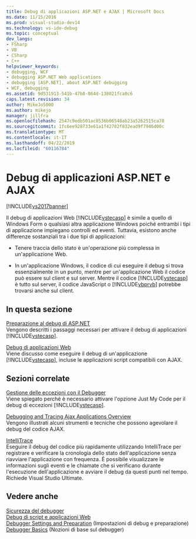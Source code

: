 ```yaml
---
title: Debug di applicazioni ASP.NET e AJAX | Microsoft Docs
ms.date: 11/15/2016
ms.prod: visual-studio-dev14
ms.technology: vs-ide-debug
ms.topic: conceptual
dev_langs:
- FSharp
- VB
- CSharp
- C++
helpviewer_keywords:
- debugging, WCF
- debugging ASP.NET Web applications
- debugging [ASP.NET], about ASP.NET debugging
- WCF, debugging
ms.assetid: 9d531913-541b-47b8-864d-138021fca0c6
caps.latest.revision: 34
author: MikeJo5000
ms.author: mikejo
manager: jillfra
ms.openlocfilehash: 2547c9edb501ac8536b06548ab23a5262515ca78
ms.sourcegitcommit: 1fc6ee928733e61a1f42782f832ead9f7946d00c
ms.translationtype: MT
ms.contentlocale: it-IT
ms.lasthandoff: 04/22/2019
ms.locfileid: "60116784"
---
```

# <a name="debugging-aspnet-and-ajax-applications"></a>Debug di applicazioni ASP.NET e AJAX
[!INCLUDE[vs2017banner](../includes/vs2017banner.md)]

Il debug di applicazioni Web [!INCLUDE[vstecasp](../includes/vstecasp-md.md)] è simile a quello di Windows Form o qualsiasi altra applicazione Windows poiché entrambi i tipi di applicazione impiegano controlli ed eventi. Tuttavia, esistono anche differenze sostanziali tra i due tipi di applicazioni:  
  
- Tenere traccia dello stato è un'operazione più complessa in un'applicazione Web.  
  
- In un'applicazione Windows, il codice di cui eseguire il debug si trova essenzialmente in un punto, mentre per un'applicazione Web il codice può essere sul client e sul server. Mentre il codice [!INCLUDE[vstecasp](../includes/vstecasp-md.md)] è tutto sul server, il codice JavaScript o [!INCLUDE[vbprvb](../includes/vbprvb-md.md)] potrebbe trovarsi anche sul client.  
  
## <a name="in-this-section"></a>In questa sezione  
 [Preparazione al debug di ASP.NET](../debugger/preparing-to-debug-aspnet.md)  
 Vengono descritti i passaggi necessari per attivare il debug di applicazioni [!INCLUDE[vstecasp](../includes/vstecasp-md.md)].  
  
 [Debug di applicazioni Web](../debugger/debugging-web-applications.md)  
 Viene discusso come eseguire il debug di un'applicazione [!INCLUDE[vstecasp](../includes/vstecasp-md.md)], incluse le applicazioni script compatibili con AJAX.  
  
## <a name="related-sections"></a>Sezioni correlate  
 [Gestione delle eccezioni con il Debugger](../debugger/managing-exceptions-with-the-debugger.md)  
 Viene spiegato perché è necessario attivare l'opzione Just My Code per il debug di eccezioni [!INCLUDE[vstecasp](../includes/vstecasp-md.md)].  
  
 [Debugging and Tracing Ajax Applications Overview](http://msdn.microsoft.com/library/92684ea0-7bb4-4a34-9203-3aa6394ce375)  
 Vengono illustrati alcuni strumenti e tecniche che possono agevolare il debug del codice AJAX.  
  
 [IntelliTrace](../debugger/intellitrace.md)  
 Eseguire il debug del codice più rapidamente utilizzando IntelliTrace per registrare e verificare la cronologia dello stato dell'applicazione senza riavviare l'applicazione con frequenza. È possibile visualizzare le informazioni sugli eventi e le chiamate che si verificano durante l'esecuzione dell'applicazione e avviare il debug da questi punti nel tempo. Richiede Visual Studio Ultimate.  
  
## <a name="see-also"></a>Vedere anche  
 [Sicurezza del debugger](../debugger/debugger-security.md)   
 [Debug di script e applicazioni Web](../debugger/debugging-web-applications-and-script.md)   
 [Debugger Settings and Preparation](../debugger/debugger-settings-and-preparation.md)  (Impostazioni di debug e preparazione)  
 [Debugger Basics](../debugger/debugger-basics.md) (Nozioni di base sul debugger)
